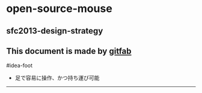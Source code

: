 # open-source-mouse
## sfc2013-design-strategy
This document is made by [gitfab](http://gitfab.org)
---
#idea-foot

* 足で容易に操作、かつ持ち運び可能
---

